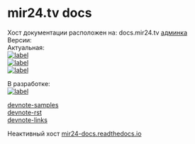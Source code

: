 # mir24.tv docs

Хост документации расположен на: docs.mir24.tv
[админка](https://docs.mir24.tv/projects/mir24-docs/)   
Версии:  
Актуальная:  
[![label](https://img.shields.io/static/v1.svg?label=docs&message=master&color=brightgreen)](https://docs.mir24.tv/docs/mir24-docs/ru/master/index.html)   
[![label](https://img.shields.io/static/v1.svg?label=Release-Notes&message=master&color=brightgreen)](https://docs.mir24.tv/docs/mir24-docs/ru/master/release/notes/0.26.html)    
[![label](https://img.shields.io/static/v1.svg?label=PDF&message=master&color=brightgreen)](https://docs.mir24.tv/media/pdf/mir24-docs/master/mir24-docs.pdf)   
   
В разработке:   
[![label](https://img.shields.io/static/v1.svg?label=docs&message=develop&color=blue)](https://docs.mir24.tv/docs/mir24-docs/ru/develop/)  
   
[devnote-samples](https://docs.mir24.tv/docs/mir24-docs/ru/master/draft/samples.html)   
[devnote-rst](https://docs.mir24.tv/docs/mir24-docs/ru/master/draft/rst.html)   
[devnote-links](https://docs.mir24.tv/docs/mir24-docs/ru/master/draft/mirmap.html)   

Неактивный хост [mir24-docs.readthedocs.io](https://mir24-docs.readthedocs.io/ru/latest/)
